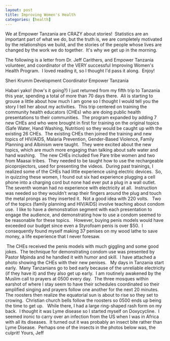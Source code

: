 ```yaml
---
layout: post
title: Improving Women's Health
categories: [health]
---
```

We at Empower Tanzania are CRAZY about stories!  Statistics are an important part of what we do, but the truth is, we are completely motivated by the relationships we build, and the stories of the people whose lives are changed by the work we do together.  It's why we get up in the morning.

The following is a letter from Dr. Jeff Carithers, and Empower Tanzania volunteer, and coordinator of the VERY successful Improving Women's Health Program.  I loved reading it, so I thought I'd pass it along.  Enjoy!

Sheri Krumm
Development Coordinator
Empower Tanzania

Habari yako! (how's it going?)
I just returned from my fifth trip to Tanzania this year, spending a total of more than 70 days there.  Ali is starting to grouse a little about how much I am gone so I thought I would tell you the story I tell her about my activities. 
This trip centered on training the community health educators (CHEs) who are doing public health presentations to their communities.  The program expanded by adding 7 new CHEs and who were brought in first for training on the original topics (Safe Water, Hand Washing, Nutrition) so they would be caught up with the existing 26 CHEs.  The existing CHEs then joined the training and new topics of HIV/AIDS, Malaria Prevention, Gender-Based Violence, Family Planning and Albinism were taught.  They were excited about the new topics, which are much more engaging than talking about safe water and hand washing. 
 The new CHEs included five Pare tribe women and two from Maasai tribes.  They needed to be taught how to use the rechargeable picoprojectors, used for presenting the videos.  During past trainings, I realized some of the CHEs had little experience using electric devices.  So, in quizzing these women, I found out six had experience plugging a cell phone into a charging cord but none had ever put a plug in a wall outlet.  The seventh woman had no experience with electricity at all.  Instruction was needed so they wouldn’t wrap their fingers around the plug and touch the metal prongs as they inserted it.  Not a good idea with 220 volts.  
Two of the topics (family planning and HIV/AIDS) involve teaching about condom use.  I like to have a demonstration segment with each presentation to engage the audience, and demonstrating how to use a condom seemed to be reasonable for these topics.   However, buying penis models would have exceeded our budget since even a Styrofoam penis is over $50.  I consequently found myself making 37 penises on my wood lathe to save money, a life experience that I never foresaw.

 The CHEs received the penis models with much giggling and some good jokes.  The technique for demonstrating condom use was presented by Pastor Mpinda and he handled it with humor and skill.  I have attached a photo showing the CHEs with their new penises. 
 My days in Tanzania start early.  Many Tanzanians go to bed early because of the unreliable electricity (if they have it) and they also get up early.  I am routinely awakened by the Muslim call to prayers at 0500 every day.  The three mosques within earshot of where I stay seem to have their schedules coordinated so their amplified singing and prayers follow one another for the next 20 minutes.  The roosters then realize the equatorial sun is about to rise so they set to crowing.  Christian church bells follow the roosters so 0500 ends up being the time to get up. 
 While there, I had a large ring-shaped rash form on my back.  I thought it was Lyme disease so I started myself on Doxycycline.  I seemed ironic to carry over an infection from the US when I was in Africa with all its diseases.  It turned out it was probably an insect bite rather than Lyme Disease.  Perhaps one of the insects in the photos below was, the culprit!
Yours,
Jeff
